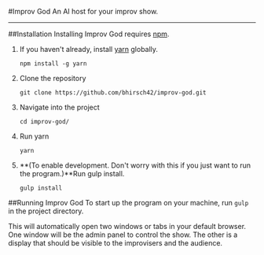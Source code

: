 #Improv God
An AI host for your improv show.

---

##Installation
Installing Improv God requires [npm](https://www.npmjs.com/).
 1. If you haven't already, install [yarn](https://code.facebook.com/posts/1840075619545360) globally.

    `npm install -g yarn`
 2. Clone the repository

    `git clone https://github.com/bhirsch42/improv-god.git`
 3. Navigate into the project
    
    `cd improv-god/`
 4. Run yarn

    `yarn`
 5. **(To enable development. Don't worry with this if you just want to run the program.)**Run gulp install.

    `gulp install`

##Running Improv God
To start up the program on your machine, run `gulp` in the project directory.

This will automatically open two windows or tabs in your default browser. One window will be the admin panel to control the show. The other is a display that should be visible to the improvisers and the audience.
